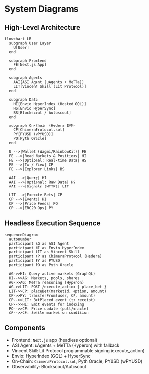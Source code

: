 # System Diagrams

## High-Level Architecture
```mermaid
flowchart LR
  subgraph User Layer
    U[User]
  end

  subgraph Frontend
    FE[Next.js App]
  end

  subgraph Agents
    AAI[ASI Agent (uAgents + MeTTa)]
    LIT[Vincent Skill (Lit Protocol)]
  end

  subgraph Data
    HI[Envio HyperIndex (Hosted GQL)]
    HS[Envio HyperSync]
    BS[Blockscout / Autoscout]
  end

  subgraph On-Chain (Hedera EVM)
    CP[ChimeraProtocol.sol]
    PY[PYUSD (wPYUSD)]
    PO[Pyth Oracle]
  end

  U -->|Wallet (Wagmi/RainbowKit)| FE
  FE -->|Read Markets & Positions| HI
  FE -->|Optional: Real-time Data| HS
  FE -->|Tx / View| CP
  FE -->|Explorer Links| BS

  AAI -->|Query| HI
  AAI -->|Optional: Raw Data| HS
  AAI -->|Signals (HTTP)| LIT

  LIT -->|Execute Bets| CP
  CP -->|Events| HI
  CP -->|Price Feeds| PO
  CP -->|ERC20 Ops| PY
```

## Headless Execution Sequence
```mermaid
sequenceDiagram
  autonumber
  participant AG as ASI Agent
  participant HI as Envio HyperIndex
  participant LIT as Vincent Skill
  participant CP as ChimeraProtocol (Hedera)
  participant PY as PYUSD
  participant PO as Pyth Oracle

  AG->>HI: Query active markets (GraphQL)
  HI-->>AG: Markets, pools, shares
  AG->>AG: MeTTa reasoning (Hyperon)
  AG->>LIT: POST /execute_action { place_bet }
  LIT->>CP: placeBet(marketId, option, amount)
  CP->>PY: transferFrom(user, CP, amount)
  CP-->>LIT: BetPlaced event (tx receipt)
  CP-->>HI: Emit events for indexing
  PO-->>CP: Price update (pull/oracle)
  CP-->>CP: Settle market on condition
```

## Components
- Frontend: `Next.js` app (headless optional)
- ASI Agent: uAgents + MeTTa (Hyperon) with fallback
- Vincent Skill: Lit Protocol programmable signing (execute_action)
- Envio: HyperIndex (GQL) + HyperSync
- On-Chain: `ChimeraProtocol.sol`, Pyth Oracle, PYUSD (wPYUSD)
- Observability: Blockscout/Autoscout
